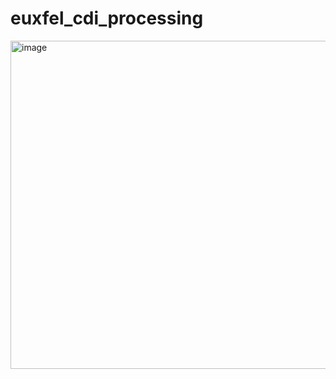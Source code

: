 # euxfel_cdi_processing

<img width="525" alt="image" src="https://user-images.githubusercontent.com/64947225/97379608-64bf3600-1882-11eb-8609-46ec688e9988.png">
